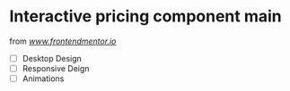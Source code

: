 # Interactive pricing component main

from *www.frontendmentor.io*

- [ ] Desktop Design
- [ ] Responsive Deign
- [ ] Animations
